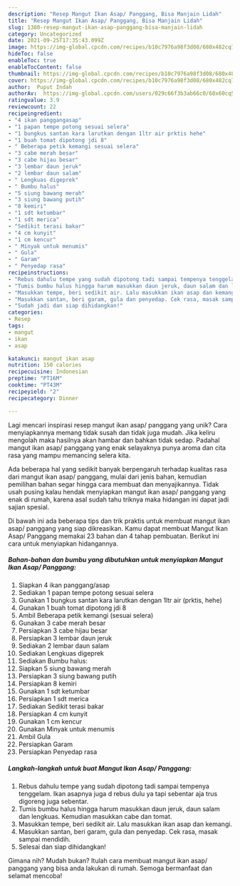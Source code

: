 ```yaml
---
description: "Resep Mangut Ikan Asap/ Panggang, Bisa Manjain Lidah"
title: "Resep Mangut Ikan Asap/ Panggang, Bisa Manjain Lidah"
slug: 1380-resep-mangut-ikan-asap-panggang-bisa-manjain-lidah
category: Uncategorized
date: 2021-09-25T17:35:43.099Z
image: https://img-global.cpcdn.com/recipes/b10c7976a98f3d08/680x482cq70/mangut-ikan-asap-panggang-foto-resep-utama.jpg
hideToc: false
enableToc: true
enableTocContent: false
thumbnail: https://img-global.cpcdn.com/recipes/b10c7976a98f3d08/680x482cq70/mangut-ikan-asap-panggang-foto-resep-utama.jpg
cover: https://img-global.cpcdn.com/recipes/b10c7976a98f3d08/680x482cq70/mangut-ikan-asap-panggang-foto-resep-utama.jpg
author:  Puput Indah
authorAv:  https://img-global.cpcdn.com/users/029c66f3b3ab66c0/60x60cq50/avatar.jpg
ratingvalue: 3.9
reviewcount: 22
recipeingredient:
- "4 ikan panggangasap"
- "1 papan tempe potong sesuai selera"
- "1 bungkus santan kara larutkan dengan 1ltr air prktis hehe"
- "1 buah tomat dipotong jdi 8"
- " Beberapa petik kemangi sesuai selera"
- "3 cabe merah besar"
- "3 cabe hijau besar"
- "3 lembar daun jeruk"
- "2 lembar daun salam"
- " Lengkuas digeprek"
- " Bumbu halus"
- "5 siung bawang merah"
- "3 siung bawang putih"
- "8 kemiri"
- "1 sdt ketumbar"
- "1 sdt merica"
- "Sedikit terasi bakar"
- "4 cm kunyit"
- "1 cm kencur"
- " Minyak untuk menumis"
- " Gula"
- " Garam"
- " Penyedap rasa"
recipeinstructions:
- "Rebus dahulu tempe yang sudah dipotong tadi sampai tempenya tenggelam. Ikan asapnya juga d rebus dulu ya tapi sebentar aja trus digoreng juga sebentar."
- "Tumis bumbu halus hingga harum masukkan daun jeruk, daun salam dan lengkuas. Kemudian masukkan cabe dan tomat."
- "Masukkan tempe, beri sedikit air. Lalu masukkan ikan asap dan kemangi."
- "Masukkan santan, beri garam, gula dan penyedap. Cek rasa, masak sampai mendidih."
- "Sudah jadi dan siap dihidangkan!"
categories:
- Resep
tags:
- mangut
- ikan
- asap

katakunci: mangut ikan asap 
nutrition: 150 calories
recipecuisine: Indonesian
preptime: "PT16M"
cooktime: "PT43M"
recipeyield: "2"
recipecategory: Dinner

---
```



Lagi mencari inspirasi resep mangut ikan asap/ panggang yang unik? Cara menyiapkannya memang tidak susah dan tidak juga mudah. Jika keliru mengolah maka hasilnya akan hambar dan bahkan tidak sedap. Padahal mangut ikan asap/ panggang yang enak selayaknya punya aroma dan cita rasa yang mampu memancing selera kita.




Ada beberapa hal yang sedikit banyak berpengaruh terhadap kualitas rasa dari mangut ikan asap/ panggang, mulai dari jenis bahan, kemudian pemilihan bahan segar hingga cara membuat dan menyajikannya. Tidak usah pusing kalau hendak menyiapkan mangut ikan asap/ panggang yang enak di rumah, karena asal sudah tahu triknya maka hidangan ini dapat jadi sajian spesial.


Di bawah ini ada beberapa tips dan trik praktis untuk membuat mangut ikan asap/ panggang yang siap dikreasikan. Kamu dapat membuat Mangut Ikan Asap/ Panggang memakai 23 bahan dan 4 tahap pembuatan. Berikut ini cara untuk menyiapkan hidangannya.

<!--inarticleads1-->

##### Bahan-bahan dan bumbu yang dibutuhkan untuk menyiapkan Mangut Ikan Asap/ Panggang:

1. Siapkan 4 ikan panggang/asap
1. Sediakan 1 papan tempe potong sesuai selera
1. Gunakan 1 bungkus santan kara larutkan dengan 1ltr air (prktis, hehe)
1. Gunakan 1 buah tomat dipotong jdi 8
1. Ambil  Beberapa petik kemangi (sesuai selera)
1. Gunakan 3 cabe merah besar
1. Persiapkan 3 cabe hijau besar
1. Persiapkan 3 lembar daun jeruk
1. Sediakan 2 lembar daun salam
1. Sediakan  Lengkuas digeprek
1. Sediakan  Bumbu halus:
1. Siapkan 5 siung bawang merah
1. Persiapkan 3 siung bawang putih
1. Persiapkan 8 kemiri
1. Gunakan 1 sdt ketumbar
1. Persiapkan 1 sdt merica
1. Sediakan Sedikit terasi bakar
1. Persiapkan 4 cm kunyit
1. Gunakan 1 cm kencur
1. Gunakan  Minyak untuk menumis
1. Ambil  Gula
1. Persiapkan  Garam
1. Persiapkan  Penyedap rasa




<!--inarticleads2-->

##### Langkah-langkah untuk buat Mangut Ikan Asap/ Panggang:

1. Rebus dahulu tempe yang sudah dipotong tadi sampai tempenya tenggelam. Ikan asapnya juga d rebus dulu ya tapi sebentar aja trus digoreng juga sebentar.
1. Tumis bumbu halus hingga harum masukkan daun jeruk, daun salam dan lengkuas. Kemudian masukkan cabe dan tomat.
1. Masukkan tempe, beri sedikit air. Lalu masukkan ikan asap dan kemangi.
1. Masukkan santan, beri garam, gula dan penyedap. Cek rasa, masak sampai mendidih.
1. Selesai dan siap dihidangkan!



Gimana nih? Mudah bukan? Itulah cara membuat mangut ikan asap/ panggang yang bisa anda lakukan di rumah. Semoga bermanfaat dan selamat mencoba!

